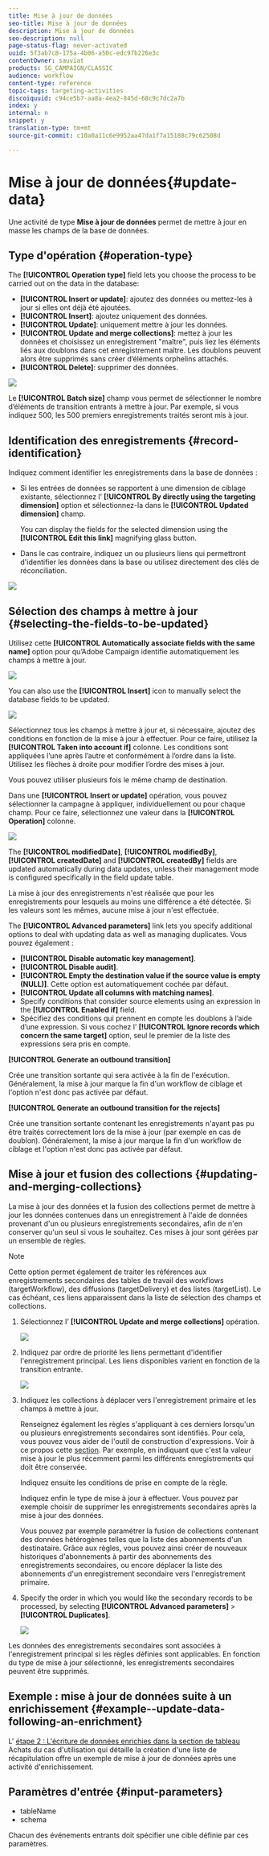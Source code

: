 ```yaml
---
title: Mise à jour de données
seo-title: Mise à jour de données
description: Mise à jour de données
seo-description: null
page-status-flag: never-activated
uuid: 5f3ab7c8-175a-4b06-a50c-edc97b226e3c
contentOwner: sauviat
products: SG_CAMPAIGN/CLASSIC
audience: workflow
content-type: reference
topic-tags: targeting-activities
discoiquuid: c94ce5b7-aa8a-4ea2-845d-68c9c7dc2a7b
index: y
internal: n
snippet: y
translation-type: tm+mt
source-git-commit: c10a0a11c6e9952aa47da1f7a15188c79c62508d

---
```



# Mise à jour de données{#update-data}

Une activité de type **Mise à jour de données** permet de mettre à jour en masse les champs de la base de données.

## Type d&#39;opération {#operation-type}

The **[!UICONTROL Operation type]** field lets you choose the process to be carried out on the data in the database:

* **[!UICONTROL Insert or update]**: ajoutez des données ou mettez-les à jour si elles ont déjà été ajoutées.
* **[!UICONTROL Insert]**: ajoutez uniquement des données.
* **[!UICONTROL Update]**: uniquement mettre à jour les données.
* **[!UICONTROL Update and merge collections]**: mettez à jour les données et choisissez un enregistrement &quot;maître&quot;, puis liez les éléments liés aux doublons dans cet enregistrement maître. Les doublons peuvent alors être supprimés sans créer d’éléments orphelins attachés.
* **[!UICONTROL Delete]**: supprimer des données.

![](assets/s_advuser_update_data_1.png)

Le **[!UICONTROL Batch size]** champ vous permet de sélectionner le nombre d’éléments de transition entrants à mettre à jour. Par exemple, si vous indiquez 500, les 500 premiers enregistrements traités seront mis à jour.

## Identification des enregistrements {#record-identification}

Indiquez comment identifier les enregistrements dans la base de données :

* Si les entrées de données se rapportent à une dimension de ciblage existante, sélectionnez l’ **[!UICONTROL By directly using the targeting dimension]** option et sélectionnez-la dans le **[!UICONTROL Updated dimension]** champ.

   You can display the fields for the selected dimension using the **[!UICONTROL Edit this link]** magnifying glass button.

* Dans le cas contraire, indiquez un ou plusieurs liens qui permettront d&#39;identifier les données dans la base ou utilisez directement des clés de réconciliation.

![](assets/s_advuser_update_data_2.png)

## Sélection des champs à mettre à jour {#selecting-the-fields-to-be-updated}

Utilisez cette **[!UICONTROL Automatically associate fields with the same name]** option pour qu’Adobe Campaign identifie automatiquement les champs à mettre à jour.

![](assets/s_advuser_update_data_3b.png)

You can also use the **[!UICONTROL Insert]** icon to manually select the database fields to be updated.

![](assets/s_advuser_update_data_3.png)

Sélectionnez tous les champs à mettre à jour et, si nécessaire, ajoutez des conditions en fonction de la mise à jour à effectuer. Pour ce faire, utilisez la **[!UICONTROL Taken into account if]** colonne. Les conditions sont appliquées l’une après l’autre et conformément à l’ordre dans la liste. Utilisez les flèches à droite pour modifier l’ordre des mises à jour.

Vous pouvez utiliser plusieurs fois le même champ de destination.

Dans une **[!UICONTROL Insert or update]** opération, vous pouvez sélectionner la campagne à appliquer, individuellement ou pour chaque champ. Pour ce faire, sélectionnez une valeur dans la **[!UICONTROL Operation]** colonne.

![](assets/s_advuser_update_data_5.png)

The **[!UICONTROL modifiedDate]**, **[!UICONTROL modifiedBy]**, **[!UICONTROL createdDate]** and **[!UICONTROL createdBy]** fields are updated automatically during data updates, unless their management mode is configured specifically in the field update table.

La mise à jour des enregistrements n&#39;est réalisée que pour les enregistrements pour lesquels au moins une différence a été détectée. Si les valeurs sont les mêmes, aucune mise à jour n&#39;est effectuée.

The **[!UICONTROL Advanced parameters]** link lets you specify additional options to deal with updating data as well as managing duplicates. Vous pouvez également :

* **[!UICONTROL Disable automatic key management]**.
* **[!UICONTROL Disable audit]**.
* **[!UICONTROL Empty the destination value if the source value is empty (NULL)]**. Cette option est automatiquement cochée par défaut.
* **[!UICONTROL Update all columns with matching names]**.
* Specify conditions that consider source elements using an expression in the **[!UICONTROL Enabled if]** field.
* Spécifiez des conditions qui prennent en compte les doublons à l’aide d’une expression. Si vous cochez l’ **[!UICONTROL Ignore records which concern the same target]** option, seul le premier de la liste des expressions sera pris en compte.

**[!UICONTROL Generate an outbound transition]**

Crée une transition sortante qui sera activée à la fin de l&#39;exécution. Généralement, la mise à jour marque la fin d&#39;un workflow de ciblage et l&#39;option n&#39;est donc pas activée par défaut.

**[!UICONTROL Generate an outbound transition for the rejects]**

Crée une transition sortante contenant les enregistrements n&#39;ayant pas pu être traités correctement lors de la mise à jour (par exemple en cas de doublon). Généralement, la mise à jour marque la fin d&#39;un workflow de ciblage et l&#39;option n&#39;est donc pas activée par défaut.

## Mise à jour et fusion des collections {#updating-and-merging-collections}

La mise à jour des données et la fusion des collections permet de mettre à jour les données contenues dans un enregistrement à l&#39;aide de données provenant d&#39;un ou plusieurs enregistrements secondaires, afin de n&#39;en conserver qu&#39;un seul si vous le souhaitez. Ces mises à jour sont gérées par un ensemble de règles.

>[!NOTE]
>
>Cette option permet également de traiter les références aux enregistrements secondaires des tables de travail des workflows (targetWorkflow), des diffusions (targetDelivery) et des listes (targetList). Le cas échéant, ces liens apparaissent dans la liste de sélection des champs et collections.

1. Sélectionnez l’ **[!UICONTROL Update and merge collections]** opération.

   ![](assets/update_and_merge_collections1.png)

1. Indiquez par ordre de priorité les liens permettant d&#39;identifier l&#39;enregistrement principal. Les liens disponibles varient en fonction de la transition entrante.

   ![](assets/update_and_merge_collections2.png)

1. Indiquez les collections à déplacer vers l&#39;enregistrement primaire et les champs à mettre à jour.

   Renseignez également les règles s&#39;appliquant à ces derniers lorsqu&#39;un ou plusieurs enregistrements secondaires sont identifiés. Pour cela, vous pouvez vous aider de l&#39;outil de construction d&#39;expressions. Voir à ce propos cette [section](../../platform/using/defining-filter-conditions.md#building-expressions). Par exemple, en indiquant que c&#39;est la valeur mise à jour le plus récemment parmi les différents enregistrements qui doit être conservée.

   Indiquez ensuite les conditions de prise en compte de la règle.

   Indiquez enfin le type de mise à jour à effectuer. Vous pouvez par exemple choisir de supprimer les enregistrements secondaires après la mise à jour des données.

   Vous pouvez par exemple paramétrer la fusion de collections contenant des données hétérogènes telles que la liste des abonnements d&#39;un destinataire. Grâce aux règles, vous pouvez ainsi créer de nouveaux historiques d&#39;abonnements à partir des abonnements des enregistrements secondaires, ou encore déplacer la liste des abonnements d&#39;un enregistrement secondaire vers l&#39;enregistrement primaire.

1. Specify the order in which you would like the secondary records to be processed, by selecting **[!UICONTROL Advanced parameters]** > **[!UICONTROL Duplicates]**.

   ![](assets/update_and_merge_collections3.png)

Les données des enregistrements secondaires sont associées à l&#39;enregistrement principal si les règles définies sont applicables. En fonction du type de mise à jour sélectionné, les enregistrements secondaires peuvent être supprimés.

## Exemple : mise à jour de données suite à un enrichissement {#example--update-data-following-an-enrichment}

L&#39; [étape 2 : L&#39;écriture de données enrichies dans la section de tableau](../../workflow/using/creating-a-summary-list.md#step-2--writing-enriched-data-to-the--purchases--table) Achats du cas d&#39;utilisation qui détaille la création d&#39;une liste de récapitulation offre un exemple de mise à jour de données après une activité d&#39;enrichissement.

## Paramètres d&#39;entrée {#input-parameters}

* tableName
* schema

Chacun des événements entrants doit spécifier une cible définie par ces paramètres.

